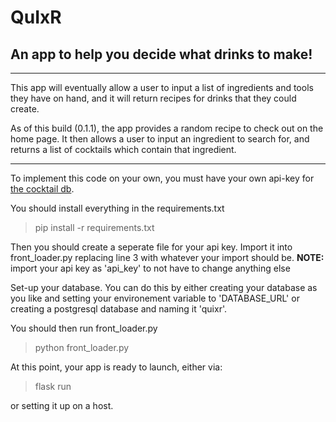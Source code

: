 # QuIxR
## An app to help you decide what drinks to make!
---

This app will eventually allow a user to input a list of ingredients and tools they have on hand,
and it will return recipes for drinks that they could create.

As of this build (0.1.1), the app provides a random recipe to check out on the home page.
It then allows a user to input an ingredient to search for, and returns a list of cocktails 
which contain that ingredient.

---

To implement this code on your own, you must have your own api-key for [the cocktail db](https://www.thecocktaildb.com/).

You should install everything in the requirements.txt
>pip install -r requirements.txt

Then you should create a seperate file for your api key. Import it into front_loader.py
replacing line 3 with whatever your import should be. **NOTE:** import your api key as 
'api_key' to not have to change anything else

Set-up your database. You can do this by either creating your database as you like
and setting your environement variable to 'DATABASE_URL' or creating a postgresql
database and naming it 'quixr'.

You should then run front_loader.py
> python front_loader.py

At this point, your app is ready to launch, either via:
>flask run
 
 or setting it up on a host.
